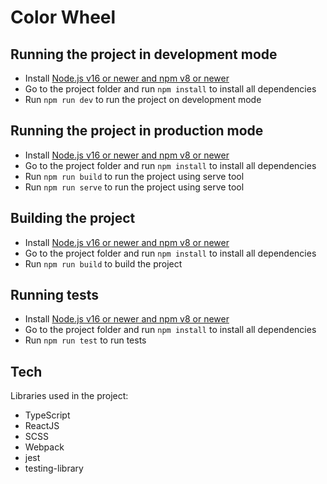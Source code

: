 # Color Wheel

## Running the project in development mode
- Install [Node.js v16 or newer and npm v8 or newer](https://nodejs.org/en)
- Go to the project folder and run ```npm install``` to install all dependencies
- Run ```npm run dev``` to run the project on development mode

## Running the project in production mode
- Install [Node.js v16 or newer and npm v8 or newer](https://nodejs.org/en)
- Go to the project folder and run ```npm install``` to install all dependencies
- Run ```npm run build``` to run the project using serve tool
- Run ```npm run serve``` to run the project using serve tool

## Building the project
- Install [Node.js v16 or newer and npm v8 or newer](https://nodejs.org/en)
- Go to the project folder and run ```npm install``` to install all dependencies
- Run ```npm run build``` to build the project

## Running tests
- Install [Node.js v16 or newer and npm v8 or newer](https://nodejs.org/en)
- Go to the project folder and run ```npm install``` to install all dependencies
- Run ```npm run test``` to run tests

## Tech
Libraries used in the project:
- TypeScript
- ReactJS
- SCSS
- Webpack
- jest
- testing-library